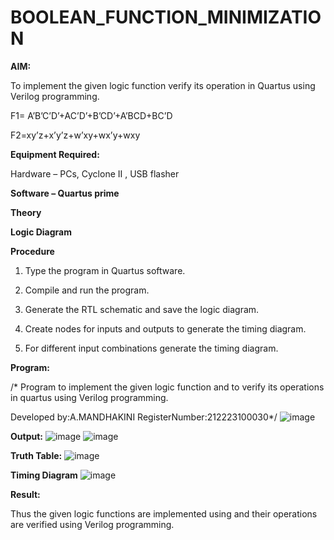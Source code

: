 # BOOLEAN_FUNCTION_MINIMIZATION

**AIM:**

To implement the given logic function verify its operation in Quartus using Verilog programming.

F1= A’B’C’D’+AC’D’+B’CD’+A’BCD+BC’D 

F2=xy’z+x’y’z+w’xy+wx’y+wxy

**Equipment Required:**

Hardware – PCs, Cyclone II , USB flasher

**Software – Quartus prime**

**Theory**

**Logic Diagram**

**Procedure**

1.	Type the program in Quartus software.

2.	Compile and run the program.

3.	Generate the RTL schematic and save the logic diagram.

4.	Create nodes for inputs and outputs to generate the timing diagram.

5.	For different input combinations generate the timing diagram.


**Program:**

/* Program to implement the given logic function and to verify its operations in quartus using Verilog programming. 

Developed by:A.MANDHAKINI RegisterNumber:212223100030*/
![image](https://github.com/MandhakiniA/BOOLEAN_FUNCTION_MINIMIZATION/assets/150005194/3827ac31-d004-4b8c-beef-15cd9ac069ba)


**Output:**
![image](https://github.com/MandhakiniA/BOOLEAN_FUNCTION_MINIMIZATION/assets/150005194/0f96f28d-f38a-4cd7-bb83-c6424cde4440)
![image](https://github.com/MandhakiniA/BOOLEAN_FUNCTION_MINIMIZATION/assets/150005194/6c86c35a-5b78-4925-ab3a-b54337ab404a)



**Truth Table:**
![image](https://github.com/MandhakiniA/BOOLEAN_FUNCTION_MINIMIZATION/assets/150005194/34261980-1e65-4fec-a9d0-98b13d6818d1)


**Timing Diagram**
![image](https://github.com/MandhakiniA/BOOLEAN_FUNCTION_MINIMIZATION/assets/150005194/1706a5c0-6956-4d53-9734-f79c6e81a79b)


**Result:**

Thus the given logic functions are implemented using and their operations are verified using Verilog programming.

